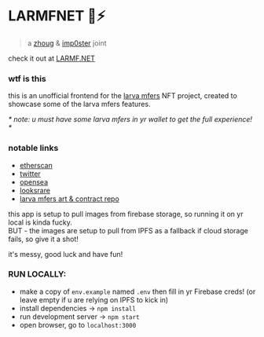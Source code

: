 # LARMFNET 🐛⚡

> a [zhoug](https://twitter.com/zhoug0x) & [imp0ster](https://twitter.com/the_imp0ster) joint

check it out at [LARMF.NET](https://larmf.net)


### wtf is this
this is an unofficial frontend for the [larva mfers](https://etherscan.io/address/0xafe2c381c385cbbcbb570d8b39b36449be6b35c4) NFT project, created to showcase some of the larva mfers features.

_* note: u must have some larva mfers in yr wallet to get the full experience! *_

### notable links
- [etherscan](https://etherscan.io/address/0xafe2c381c385cbbcbb570d8b39b36449be6b35c4)
- [twitter](https://twitter.com/LarvaMfers)
- [opensea](https://opensea.io/collection/larvamfers)
- [looksrare](https://looksrare.org/collections/0xafe2C381C385cBBCBb570D8b39b36449BE6B35c4)
- [larva mfers art & contract repo](https://github.com/zhoug0x/larva-mfers)

this app is setup to pull images from firebase storage, so running it on yr local is kinda fucky.  
BUT - the images are setup to pull from IPFS as a fallback if cloud storage fails, so give it a shot!

it's messy, good luck and have fun!

### RUN LOCALLY:
- make a copy of `env.example` named `.env` then fill in yr Firebase creds! (or leave empty if u are relying on IPFS to kick in)
- install dependencies -> `npm install`
- run development server -> `npm start`
- open browser, go to `localhost:3000`
